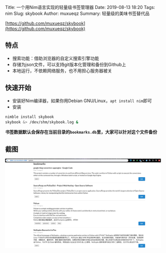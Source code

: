 Title: 一个用Nim语言实现的轻量级书签管理器
Date: 2019-08-13 18:20
Tags: nim
Slug: skybook
Author: muxueqz
Summary: 轻量级的美味书签替代品

[https://github.com/muxueqz/skybook](https://github.com/muxueqz/skybook)

## 特点
* 搜索功能：借助浏览器的自定义搜索引擎功能
* 存储为json文件，可以支持git版本化管理和备份到Github上
* 本地运行，不依赖网络服务，也不用担心服务器被关

## 快速开始
* 安装好Nim编译器，如果你用Debian GNU/Linux，`apt install nim`即可
* 安装
```bash
nimble install skybook
skybook &> /dev/shm/skybook.log &
```
**书签数据默认会保存在当前目录的`bookmarks.db`里，大家可以针对这个文件备份**

## 截图
![](https://raw.githubusercontent.com/muxueqz/skybook/master/screenshot.jpg)
